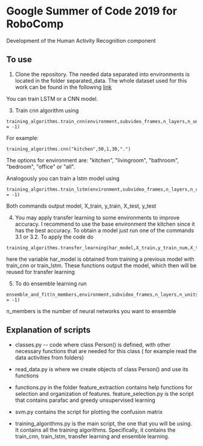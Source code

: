 # Google Summer of Code 2019 for RoboComp
Development of the Human Activity Recognition component

## To use

 1. Clone the repository. The needed data separated into environments is located in the folder separated_data. The whole dataset used for this work can be found in the following [link](http://pr.cs.cornell.edu/humanactivities/data.php)
 
 You can train LSTM or a CNN model.
 
 3. Train cnn algorithm using 
 
```commandline
training_algorithms.train_cnn(environment,subvideo_frames,n_layers,n_units,out_dir,subvideo_features = -1)
```
For example:


```commandline
training_algorithms.cnn("kitchen",50,1,30,".")
```
The options for environment are: "kitchen", "livingroom", "bathroom", "bedroom", "office" or "all".
 
 Analogously you can train a lstm model using 
 
```commandline
training_algorithms.train_lstm(environment,subvideo_frames,n_layers,n_units,out_dir,subvideo_features = -1)
```
 Both commands output model, X_train, y_train, X_test, y_test
 
 4. You may apply transfer learning to some environments to improve accuracy. I recommend to use the base environment the kitchen since it has the best accuracy. To obtain a model just run one of the commands 3.1 or 3.2. To apply the code do 
 
```commandline
training_algorithms.transfer_learning(har_model,X_train,y_train_num,X_test,y_test_num)
```
here the variable har_model is obtained from training a previous model with train_cnn or train_lstm. These functions output the model, which then will be reused for transfer learning
 
 5. To do ensemble learning run
 
```commandline
ensemble_and_fit(n_members,environment,subvideo_frames,n_layers,n_units,out_dir,subvideo_features = -1)
```
n_members is the number of neural networks you want to ensemble
 
 

## Explanation of scripts
- classes.py -- code where class Person() is defined, with other necessary functions that are needed for this class ( for example read the data activities from folders)

- read_data.py is where we create objects of class Person() and use its functions

- functions.py in the folder feature_extraction contains help functions for selection and organization of features. feature_selection.py is the script that contains parafac and greedy unsupervised learning

- svm.py contains the script for plotting the confusion matrix

- training_algorithms.py is the main script, the one that you will be using. It contains all the training algorithms. Specifically, it contains the train_cnn, train_lstm, transfer learning and ensemble learning.
